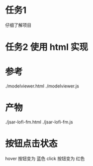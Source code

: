 # 任务1 
仔细了解项目 
# 任务2 使用 html 实现
# 参考
./modelviewer.html
./modelviewer.js
# 产物
./jsar-lofi-fm.html
./jsar-lofi-fm.js
# 按钮点击状态
hover 按钮变为 蓝色
click 按钮变为 红色
